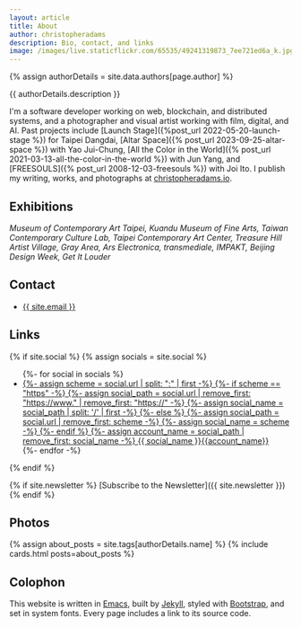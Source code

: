 ```yaml
---
layout: article
title: About
author: christopheradams
description: Bio, contact, and links
image: /images/live.staticflickr.com/65535/49241319873_7ee721ed6a_k.jpg
---
```


{% assign authorDetails = site.data.authors[page.author] %}

<p class="lead">
{{ authorDetails.description }}
</p>

I'm a software developer working on web, blockchain, and distributed systems,
and a photographer and visual artist working with film, digital, and AI.  Past
projects include [Launch Stage]({%post_url 2022-05-20-launch-stage %}) for
Taipei Dangdai, [Altar Space]({% post_url 2023-09-25-altar-space %}) with Yao
Jui-Chung, [All the Color in the World]({% post_url
2021-03-13-all-the-color-in-the-world %}) with Jun Yang, and [FREESOULS]({%
post_url 2008-12-03-freesouls %}) with Joi Ito. I publish my writing, works, and
photographs at [christopheradams.io](https://christopheradams.io).

## Exhibitions

*Museum of Contemporary Art Taipei, Kuandu Museum of Fine Arts, Taiwan
Contemporary Culture Lab, Taipei Contemporary Art Center, Treasure Hill Artist
Village, Gray Area, Ars Electronica, transmediale, IMPAKT, Beijing Design Week,
Get It Louder*

## Contact

<ul class="list-unstyled">
  <li>
    <a href="{{ site.email | prepend: "mailto:" }}">
      {{ site.email }}
    </a>
  </li>
</ul>

## Links

{% if site.social %}
  {% assign socials = site.social %}
  <ul class="list-unstyled">
  {%- for social in socials %}
  <li>
  <a rel="me" href="{{ social.url}}">
    {%- assign scheme = social.url | split: ":" | first -%}
    {%- if scheme == "https" -%}
    {%- assign social_path = social.url | remove_first: "https://www." | remove_first: "https://" -%}
    {%- assign social_name = social_path | split: '/' | first -%}
    {%- else %}
    {%- assign social_path = social.url | remove_first: scheme -%}
    {%- assign social_name = scheme -%}
    {%- endif %}
    {%- assign account_name = social_path | remove_first: social_name -%}
    <span class="link-domain">{{ social_name }}</span><span class="link-path">{{account_name}}</span>
  </a>
  </li>
  {%- endfor -%}
  </ul>
{% endif %}

{% if site.newsletter %}
[Subscribe to the Newsletter]({{ site.newsletter }})
{% endif %}

## Photos

{% assign about_posts = site.tags[authorDetails.name] %}
{% include cards.html posts=about_posts %}

## Colophon

This website is written in [Emacs](https://www.gnu.org/software/emacs/),
built by [Jekyll](http://jekyllrb.com/),
styled with [Bootstrap](https://getbootstrap.com/),
and set in system fonts.
Every page includes a link to its source code.
